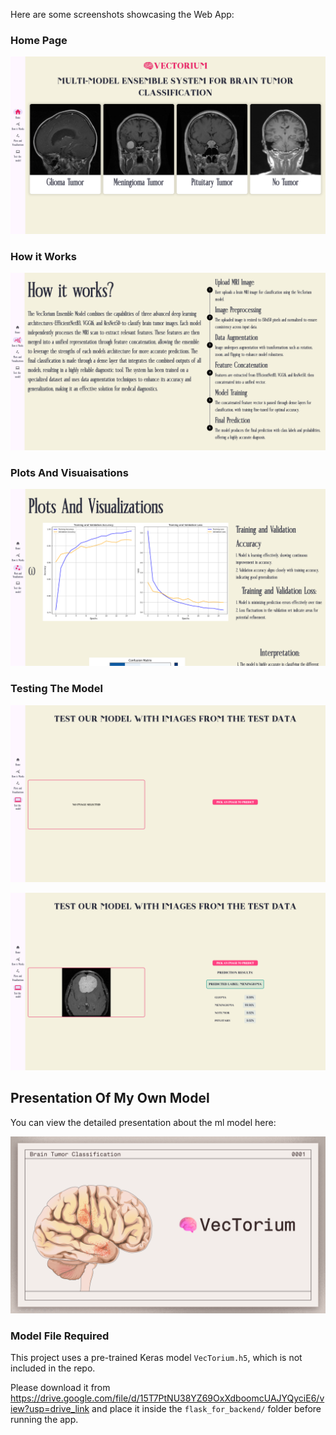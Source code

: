 
Here are some screenshots showcasing the Web App:

### Home Page
![Screenshot 1](flutter_dl_flash_integration/images/Screenshot%20(554).png)

### How it Works
![Screenshot 2](flutter_dl_flash_integration/images/Screenshot%20(555).png)

### Plots And Visuaisations
![Screenshot 3](flutter_dl_flash_integration/images/Screenshot%20(556).png)

### Testing The Model
![Screenshot 4](flutter_dl_flash_integration/images/Screenshot%20(557).png)

![Screenshot 4](flutter_dl_flash_integration/images/Screenshot%20(558).png)

## Presentation Of My Own Model

You can view the detailed presentation about the ml model here:  

[![Project Presentation](flutter_dl_flash_integration/images/Screenshot%20(559).png)](flutter_dl_flash_integration/images/ppt.pptx)

### Model File Required

This project uses a pre-trained Keras model `VecTorium.h5`, which is not included in the repo.

Please download it from https://drive.google.com/file/d/15T7PtNU38YZ69OxXdboomcUAJYQyciE6/view?usp=drive_link and place it inside the `flask_for_backend/` folder before running the app.
